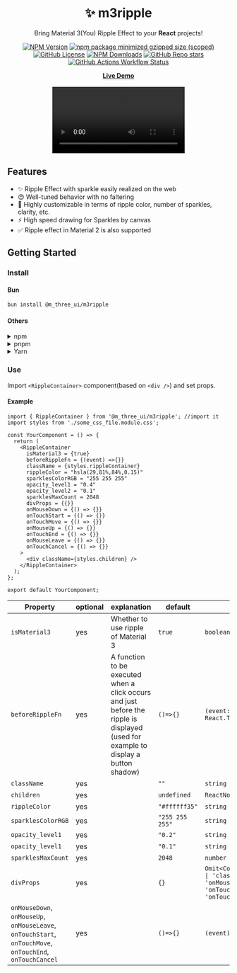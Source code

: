 <h1 align="center">✨ m3ripple</h1>
<p align="center">Bring Material 3(You) Ripple Effect to your <b>React</b> projects!</p>
<div align="center">

[![NPM Version](https://img.shields.io/npm/v/%40m_three_ui%2Fm3ripple?style=for-the-badge&logo=npm&logoColor=white&labelColor=%235c4b39&color=%23363024)](https://www.npmjs.com/package/@m_three_ui/m3ripple)
[![npm package minimized gzipped size (scoped)](https://img.shields.io/bundlejs/size/%40m_three_ui/m3ripple?style=for-the-badge&labelColor=%235c4b39&color=%23363024)](#)
[![GitHub License](https://img.shields.io/github/license/yuyake-litrain/m3ripple?style=for-the-badge&labelColor=%235c4b39&color=%23363024)](https://github.com/yuyake-litrain/m3ripple/blob/main/LICENSE)
[![NPM Downloads](https://img.shields.io/npm/dy/%40m_three_ui%2Fm3ripple?style=for-the-badge&logo=npm&logoColor=white&labelColor=%235c4b39&color=%23363024)](https://npmtrends.com/@m_three_ui/m3ripple)
[![GitHub Repo stars](https://img.shields.io/github/stars/yuyake-litrain/m3ripple?style=for-the-badge&labelColor=%235c4b39&color=%23363024)](#)
[![GitHub Actions Workflow Status](https://img.shields.io/github/actions/workflow/status/yuyake-litrain/m3ripple/main.yml?style=for-the-badge&labelColor=%235c4b39&color=%23363024)](https://github.com/yuyake-litrain/m3ripple/actions/workflows/main.yml)
</div>
<div align="center"><a href="https://m3ripple.js.org/"><b>Live Demo</b></a></div><br />

<div align="center">
  <video src="https://github.com/user-attachments/assets/5b8cd5e6-5c91-4ca1-bc4d-50d5781a8be9" />
</div>
  
## Features
- ✨ Ripple Effect with sparkle easily realized on the web
- 😍 Well-tuned behavior with no faltering
- 🎨 Highly customizable in terms of ripple color, number of sparkles, clarity, etc.
- ⚡ High speed drawing for Sparkles by canvas
- ✅ Ripple effect in Material 2 is also supported

## Getting Started
### Install
#### Bun
```bash
bun install @m_three_ui/m3ripple
```
#### Others
<details>
  <summary>npm</summary>
  <pre>npm i @m_three_ui/m3ripple</pre>
</details>
<details>
  <summary>pnpm</summary>
  <pre>pnpm add @m_three_ui/m3ripple</pre>
</details>
<details>
  <summary>Yarn</summary>
  <pre>yarn add @m_three_ui/m3ripple</pre>
</details>

### Use
Import `<RippleContainer>` component(based on `<div />`) and set props.

#### Example
```tsx
import { RippleContainer } from '@m_three_ui/m3ripple'; //import it
import styles from './some_css_file.module.css';

const YourComponent = () => {
  return (
    <RippleContainer
      isMaterial3 = {true}
      beforeRippleFn = {(event) =>{}}
      className = {styles.rippleContainer}
      rippleColor = "hsla(29,81%,84%,0.15)"
      sparklesColorRGB = "255 255 255"
      opacity_level1 = "0.4"
      opacity_level2 = "0.1"
      sparklesMaxCount = 2048
      divProps = {{}}
      onMouseDown = {() => {}}
      onTouchStart = {() => {}}
      onTouchMove = {() => {}}
      onMouseUp = {() => {}}
      onTouchEnd = {() => {}}
      onMouseLeave = {() => {}}
      onTouchCancel = {() => {}}
    >
      <div className={styles.children} />
    </RippleContainer>
  );
};

export default YourComponent;
```
<div align="center">

|Property|optional|explanation|default|type|
|----|----|----|----|----|
|`isMaterial3`|yes|Whether to use ripple of Material 3|`true`|`boolean`|
|`beforeRippleFn`|yes|A function to be executed when a click occurs and just before the ripple is displayed (used for example to display a button shadow)|`()=>{}`|`(event: React.MouseEvent \| React.TouchEvent) => void`|
|`className`|yes||`""`|`string`|
|`children`|yes||`undefined`|`ReactNode`|
|`rippleColor`|yes||`"#ffffff35"`|`string`|
|`sparklesColorRGB`|yes||`"255 255 255"`|`string`|
|`opacity_level1`|yes||`"0.2"`|`string`|
|`opacity_level1`|yes||`"0.1"`|`string`|
|`sparklesMaxCount`|yes||`2048`|`number`|
|`divProps`|yes||`{}`|`Omit<ComponentPropsWithoutRef<'div'>, \| 'className' \| 'onMouseDown' \| 'onMouseUp' \| 'onMouseLeave' \| 'onTouchStart' \| 'onTouchMove' \| 'onTouchEnd' \| 'onTouchCancel'>`|
|`onMouseDown`, `onMouseUp`, `onMouseLeave`, `onTouchStart`, `onTouchMove`, `onTouchEnd`, `onTouchCancel`|yes||`()=>{}`|`(event) => void`|
</div>
